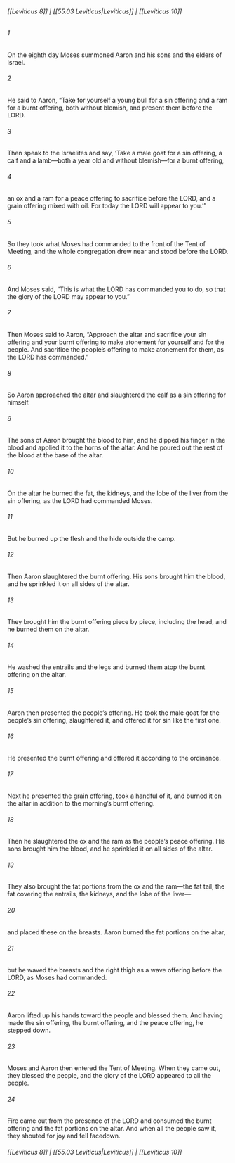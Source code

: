 
###### [[Leviticus 8]] | [[55.03 Leviticus|Leviticus]] | [[Leviticus 10]]

###### 1
On the eighth day Moses summoned Aaron and his sons and the elders of Israel.
###### 2
He said to Aaron, “Take for yourself a young bull for a sin offering and a ram for a burnt offering, both without blemish, and present them before the LORD.
###### 3
Then speak to the Israelites and say, ‘Take a male goat for a sin offering, a calf and a lamb—both a year old and without blemish—for a burnt offering,
###### 4
an ox and a ram for a peace offering to sacrifice before the LORD, and a grain offering mixed with oil. For today the LORD will appear to you.’”
###### 5
So they took what Moses had commanded to the front of the Tent of Meeting, and the whole congregation drew near and stood before the LORD.
###### 6
And Moses said, “This is what the LORD has commanded you to do, so that the glory of the LORD may appear to you.”
###### 7
Then Moses said to Aaron, “Approach the altar and sacrifice your sin offering and your burnt offering to make atonement for yourself and for the people. And sacrifice the people’s offering to make atonement for them, as the LORD has commanded.”
###### 8
So Aaron approached the altar and slaughtered the calf as a sin offering for himself.
###### 9
The sons of Aaron brought the blood to him, and he dipped his finger in the blood and applied it to the horns of the altar. And he poured out the rest of the blood at the base of the altar.
###### 10
On the altar he burned the fat, the kidneys, and the lobe of the liver from the sin offering, as the LORD had commanded Moses.
###### 11
But he burned up the flesh and the hide outside the camp.
###### 12
Then Aaron slaughtered the burnt offering. His sons brought him the blood, and he sprinkled it on all sides of the altar.
###### 13
They brought him the burnt offering piece by piece, including the head, and he burned them on the altar.
###### 14
He washed the entrails and the legs and burned them atop the burnt offering on the altar.
###### 15
Aaron then presented the people’s offering. He took the male goat for the people’s sin offering, slaughtered it, and offered it for sin like the first one.
###### 16
He presented the burnt offering and offered it according to the ordinance.
###### 17
Next he presented the grain offering, took a handful of it, and burned it on the altar in addition to the morning’s burnt offering.
###### 18
Then he slaughtered the ox and the ram as the people’s peace offering. His sons brought him the blood, and he sprinkled it on all sides of the altar.
###### 19
They also brought the fat portions from the ox and the ram—the fat tail, the fat covering the entrails, the kidneys, and the lobe of the liver—
###### 20
and placed these on the breasts. Aaron burned the fat portions on the altar,
###### 21
but he waved the breasts and the right thigh as a wave offering before the LORD, as Moses had commanded.
###### 22
Aaron lifted up his hands toward the people and blessed them. And having made the sin offering, the burnt offering, and the peace offering, he stepped down.
###### 23
Moses and Aaron then entered the Tent of Meeting. When they came out, they blessed the people, and the glory of the LORD appeared to all the people.
###### 24
Fire came out from the presence of the LORD and consumed the burnt offering and the fat portions on the altar. And when all the people saw it, they shouted for joy and fell facedown.

###### [[Leviticus 8]] | [[55.03 Leviticus|Leviticus]] | [[Leviticus 10]]
